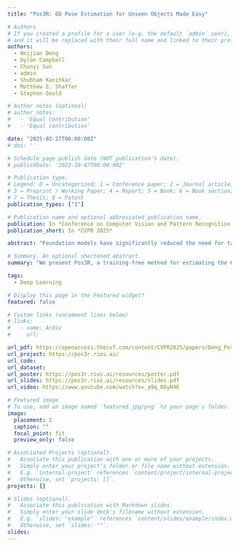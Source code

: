 ```yaml
---
title: "Pos3R: 6D Pose Estimation for Unseen Objects Made Easy"

# Authors
# If you created a profile for a user (e.g. the default `admin` user), write the username (folder name) here
# and it will be replaced with their full name and linked to their profile.
authors:
  - Weijian Deng
  - Dylan Campbell
  - Chunyi Sun
  - admin
  - Shubham Kanitkar
  - Matthew E. Shaffer
  - Stephen Gould

# Author notes (optional)
# author_notes:
#   - 'Equal contribution'
#   - 'Equal contribution'

date: "2025-02-27T00:00:00Z"
# doi: ''

# Schedule page publish date (NOT publication's date).
# publishDate: '2022-10-07T00:00:00Z'

# Publication type.
# Legend: 0 = Uncategorized; 1 = Conference paper; 2 = Journal article;
# 3 = Preprint / Working Paper; 4 = Report; 5 = Book; 6 = Book section;
# 7 = Thesis; 8 = Patent
publication_types: ["1"]

# Publication name and optional abbreviated publication name.
publication: In *Conference on Computer Vision and Pattern Recognition 2025*
publication_short: In *CVPR 2025*

abstract: "Foundation models have significantly reduced the need for task-specific training, while also enhancing generalizability. However, state-of-the-art 6D pose estimators either require further training with pose supervision or neglect advances obtainable from 3D foundation models. The latter is a missed opportunity, since these models are better equipped to predict 3D-consistent features, which are of significant utility for the pose estimation task. To address this gap, we propose Pos3R, a method for estimating the 6D pose of any object from a single RGB image, making extensive use of a 3D reconstruction foundation model and requiring no additional training. We identify template selection as a particular bottleneck for existing methods that is significantly alleviated by the use of a 3D model, which can more easily distinguish between template poses than a 2D model. Despite its simplicity, Pos3R achieves competitive performance on the BOP benchmark across seven diverse datasets, matching or surpassing existing refinement-free methods. Additionally, Pos3R integrates seamlessly with render-and-compare refinement techniques, demonstrating adaptability for high-precision applications."

# Summary. An optional shortened abstract.
summary: "We present Pos3R, a training-free method for estimating the 6D pose of any object from a single RGB image by leveraging a 3D foundation model, eliminating the need for pose supervision or task-specific training."

tags:
  - Deep Learning

# Display this page in the Featured widget?
featured: false

# Custom links (uncomment lines below)
# links:
#   - name: ArXiv
#     url:

url_pdf: https://openaccess.thecvf.com/content/CVPR2025/papers/Deng_Pos3R_6D_Pose_Estimation_for_Unseen_Objects_Made_Easy_CVPR_2025_paper.pdf
url_project: https://pos3r.rios.ai/
url_code:
url_dataset:
url_poster: https://pos3r.rios.ai/resources/poster.pdf
url_slides: https://pos3r.rios.ai/resources/slides.pdf
url_video: https://www.youtube.com/watch?v=_a9q_O8yN4E

# Featured image
# To use, add an image named `featured.jpg/png` to your page's folder.
image:
  placement: 2
  caption: ""
  focal_point: fit
  preview_only: false

# Associated Projects (optional).
#   Associate this publication with one or more of your projects.
#   Simply enter your project's folder or file name without extension.
#   E.g. `internal-project` references `content/project/internal-project/index.md`.
#   Otherwise, set `projects: []`.
projects: []

# Slides (optional).
#   Associate this publication with Markdown slides.
#   Simply enter your slide deck's filename without extension.
#   E.g. `slides: "example"` references `content/slides/example/index.md`.
#   Otherwise, set `slides: ""`.
slides:
---
```


